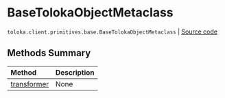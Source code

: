 # BaseTolokaObjectMetaclass
`toloka.client.primitives.base.BaseTolokaObjectMetaclass` | [Source code](https://github.com/Toloka/toloka-kit/blob/v1.0.1/src/client/primitives/base.py#L93)

## Methods Summary

| Method | Description |
| :------| :-----------|
[transformer](toloka.client.primitives.base.BaseTolokaObjectMetaclass.transformer.md)| None

